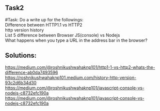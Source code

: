 ## Task2
#Task: Do a write up for the followings:<br>
Difference between HTTP1.1 vs HTTP2 <br> http version history <br> List 5 difference between Browser JS(console) vs Nodejs <br> What happens when you type a URL in the address bar in the browser? <br> 
## Solutions: <br>
https://medium.com/@roshnikushwahaknp101/http1-1-vs-http2-whats-the-difference-ab0da7493596 <br> https://roshnikushwahaknp101.medium.com/history-http-version-93c2d6b34d30 <br> https://medium.com/@roshnikushwahaknp101/javascript-console-vs-nodejs-c8732efc190a <br> https://medium.com/@roshnikushwahaknp101/javascript-console-vs-nodejs-c8732efc190a 
